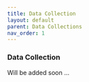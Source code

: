 ```yaml
---
title: Data Collection
layout: default
parent: Data Collections
nav_order: 1
---
```


### Data Collection
Will be added soon ...
